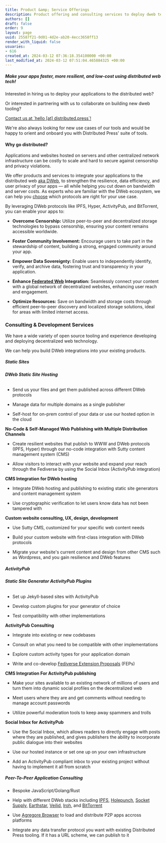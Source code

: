 ```yaml
---
title: Product &amp; Service Offerings
description: Product offering and consulting services to deploy dweb technologies.
authors: []
draft: false
order: 9
layout: page
uuid: 25587f21-0d01-4d2e-ab20-4ecc3658ff13
render_with_liquid: false
usuaries:
- 616
created_at: 2024-03-12 07:36:18.354100000 +00:00
last_modified_at: 2024-03-12 07:51:04.465884325 +00:00
---
```


<h5 style="text-align:start" id="make-your-apps-faster-more-resilient-and-low-cost-using-distributed-web-tech!"><em><strong>Make your apps faster, more resilient, and low-cost using distributed web tech!</strong></em></h5><p style="text-align:start">Interested in hiring us to deploy your applications to the distributed web?</p><p style="text-align:start">Or interested in partnering with us to collaborate on building new dweb tooling?</p><p style="text-align:start"><u>Contact us at `hello [at] distributed.press`!</u></p><p style="text-align:start">We're also always looking for new use cases of our tools and would be happy to orient and onboard you with Distributed Press' suite of tools.</p><p style="text-align:start"></p><h4 style="text-align:start" id="why-go-distributed">Why go distributed?</h4><p style="text-align:start">Applications and websites hosted on servers and other centralized network infrastructure can be costly to scale and hard to secure against censorship and privacy violations.</p><p style="text-align:start">We offer products and services to integrate your applications to the distributed web <a href="https://getDWeb.net/" rel="noopener" target="_blank" referrerpolicy="strict-origin-when-cross-origin">aka DWeb</a>, to strengthen the resilience, data efficiency, and user privacy of your apps — all while helping you cut down on bandwidth and server costs. As experts who are familiar with the DWeb ecosystem, we can help you <a href="https://hypha.coop/dripline/p2p-primer-part-1/" rel="noopener" target="_blank" referrerpolicy="strict-origin-when-cross-origin">choose</a> which protocols are right for your use case.</p><p style="text-align:start">By leveraging DWeb protocols like IPFS, Hyper, ActivityPub, and BitTorrent, you can enable your apps to:</p><ul>
<li><p style="text-align:start"><strong>Overcome Censorship:</strong> Utilize peer-to-peer and decentralized storage technologies to bypass censorship, ensuring your content remains accessible worldwide.</p></li>
<li><p style="text-align:start"><strong>Foster Community Involvement:</strong> Encourage users to take part in the stewardship of content, building a strong, engaged community around your app.</p></li>
<li><p style="text-align:start"><strong>Empower Data Sovereignty:</strong> Enable users to independently identify, verify, and archive data, fostering trust and transparency in your application.</p></li>
<li><p style="text-align:start"><strong>Enhance <a href="https://en.wikipedia.org/wiki/Fediverse" rel="noopener" target="_blank" referrerpolicy="strict-origin-when-cross-origin">Federated Web</a> Integration:</strong> Seamlessly connect your content with a global network of decentralized websites, enhancing user reach and engagement.</p></li>
<li><p style="text-align:start"><strong>Optimize Resources:</strong> Save on bandwidth and storage costs through efficient peer-to-peer discovery and localized storage solutions, ideal for areas with limited internet access.</p></li>
</ul><p style="text-align:start"></p><h3 style="text-align:start" id="consulting-and-development-services">Consulting &amp; Development Services</h3><p style="text-align:start">We have a wide variety of open source tooling and experience developing and deploying decentralized web technology.</p><p style="text-align:start">We can help you build DWeb integrations into your existing products.</p><p style="text-align:start"></p><h5 style="text-align:start" id="static-sites">Static Sites</h5><p style="text-align:start"></p><h6 style="text-align:start" id="dweb-static-site-hosting"><strong>DWeb Static Site Hosting</strong></h6><ul><li><p style="text-align:start">Send us your files and get them published across different DWeb protocols</p></li></ul><ul>
<li><p style="text-align:start">Manage data for multiple domains as a single publisher</p></li>
<li><p style="text-align:start">Self-host for on-prem control of your data or use our hosted option in the cloud</p></li>
</ul><p style="text-align:start"><strong>No-Code &amp; Self-Managed Web Publishing with Multiple Distribution Channels</strong></p><ul>
<li><p style="text-align:start">Create resilient websites that publish to WWW and DWeb protocols (IPFS, Hyper) through our no-code integration with Sutty content management system (CMS)</p></li>
<li><p style="text-align:start">Allow visitors to interact with your website and expand your reach through the Fediverse by using the Social Inbox (ActivityPub integration)</p></li>
</ul><p style="text-align:start"><strong>CMS Integration for DWeb hosting</strong></p><ul>
<li><p style="text-align:start">Integrate DWeb hosting and publishing to existing static site generators and content management system</p></li>
<li><p style="text-align:start">Use cryptographic verification to let users know data has not been tampered with</p></li>
</ul><p style="text-align:start"><strong>Custom website consulting, UX, design, development</strong></p><ul>
<li><p style="text-align:start">Use Sutty CMS, customized for your specific web content needs</p></li>
<li><p style="text-align:start">Build your custom website with first-class integration with DWeb protocols</p></li>
<li><p style="text-align:start">Migrate your website's current content and design from other CMS such as Wordpress, and you gain resilience and DWeb features</p></li>
</ul><p style="text-align:start"></p><h5 style="text-align:start" id="activitypub">ActivityPub</h5><p style="text-align:start"></p><h6 style="text-align:start" id="static-site-generator-activitypub-plugins"><strong>Static Site Generator ActivityPub Plugins</strong></h6><ul>
<li><p style="text-align:start">Set up Jekyll-based sites with ActivityPub</p></li>
<li><p style="text-align:start">Develop custom plugins for your generator of choice</p></li>
<li><p style="text-align:start">Test compatibility with other implementations</p></li>
</ul><p style="text-align:start"><strong>ActivityPub Consulting</strong></p><ul>
<li><p style="text-align:start">Integrate into existing or new codebases</p></li>
<li><p style="text-align:start">Consult on what you need to be compatible with other implementations</p></li>
<li><p style="text-align:start">Explore custom activity types for your application domain</p></li>
<li><p style="text-align:start">Write and co-develop <a href="https://github.com/Letterbook/FEP" rel="noopener" target="_blank" referrerpolicy="strict-origin-when-cross-origin">Fediverse Extension Proposals</a> (FEPs)</p></li>
</ul><p style="text-align:start"><strong>CMS Integration For ActivityPub publishing</strong></p><ul>
<li><p style="text-align:start">Make your sites available to an existing network of millions of users and turn them into dynamic social profiles on the decentralized web</p></li>
<li><p style="text-align:start">Meet users where they are and get comments without needing to manage account passwords</p></li>
<li><p style="text-align:start">Utilize powerful moderation tools to keep away spammers and trolls</p></li>
</ul><p style="text-align:start"><strong>Social Inbox for ActivityPub</strong></p><ul>
<li><p style="text-align:start">Use the Social Inbox, which allows readers to directly engage with posts where they are published, and gives publishers the ability to incorporate public dialogue into their websites</p></li>
<li><p style="text-align:start">Use our hosted instance or set one up on your own infrastructure</p></li>
<li><p style="text-align:start">Add an ActivityPub compliant inbox to your existing project without having to implement it all from scratch</p></li>
</ul><p style="text-align:start"></p><h5 style="text-align:start" id="peer-to-peer-application-consulting">Peer-To-Peer Application Consulting</h5><p style="text-align:start"></p><ul>
<li><p style="text-align:start">Bespoke JavaScript/Golang/Rust</p></li>
<li><p style="text-align:start">Help with different DWeb stacks including <a href="https://ipfs.tech/" rel="noopener" target="_blank" referrerpolicy="strict-origin-when-cross-origin">IPFS</a>, <a href="https://holepunch.to/" rel="noopener" target="_blank" referrerpolicy="strict-origin-when-cross-origin">Holepunch</a>, <a href="https://socketsupply.co/" rel="noopener" target="_blank" referrerpolicy="strict-origin-when-cross-origin">Socket Supply</a>, <a href="https://earthstar-project.org/" rel="noopener" target="_blank" referrerpolicy="strict-origin-when-cross-origin">Earthstar</a>, <a href="https://veilid.com/" rel="noopener" target="_blank" referrerpolicy="strict-origin-when-cross-origin">Veilid</a>, <a href="https://iroh.computer/" rel="noopener" target="_blank" referrerpolicy="strict-origin-when-cross-origin">Iroh</a>, and <a href="http://bittorrent.org/" rel="noopener" target="_blank" referrerpolicy="strict-origin-when-cross-origin">BitTorrent</a></p></li>
<li><p style="text-align:start">Use <a href="https://agregore.mauve.moe/" rel="noopener" target="_blank" referrerpolicy="strict-origin-when-cross-origin">Agregore Browser</a> to load and distribute P2P apps accross platforms</p></li>
<li><p style="text-align:start">Integrate any data transfer protocol you want with existing Distributed Press tooling. If it has a URL scheme, we can publish to it</p></li>
</ul>